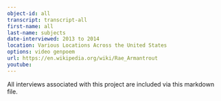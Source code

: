 ```yaml
---
object-id: all
transcript: transcript-all  
first-name: all
last-name: subjects   
date-interviewed: 2013 to 2014
location: Various Locations Across the United States
options: video genpoem
url: https://en.wikipedia.org/wiki/Rae_Armantrout
youtube: 
---
```


All interviews associated with this project are included via this markdown file. 
